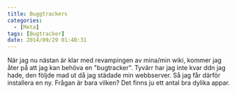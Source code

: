 ```yaml
---
title: Buggtrackers
categories:
  - [Meta]
tags: [Bugtracker]
date: 2014/09/29 01:40:31
---
```

När jag nu nästan är klar med revampingen av mina/min wiki, kommer jag åter på att jag kan behöva en "bugtracker". Tyvärr har jag inte kvar ddn jag hade, den följde mad ut då jag städade min webbserver. Så jag får därför installera en ny. Frågan är bara vilken? Det finns ju ett antal bra dylika appar.
